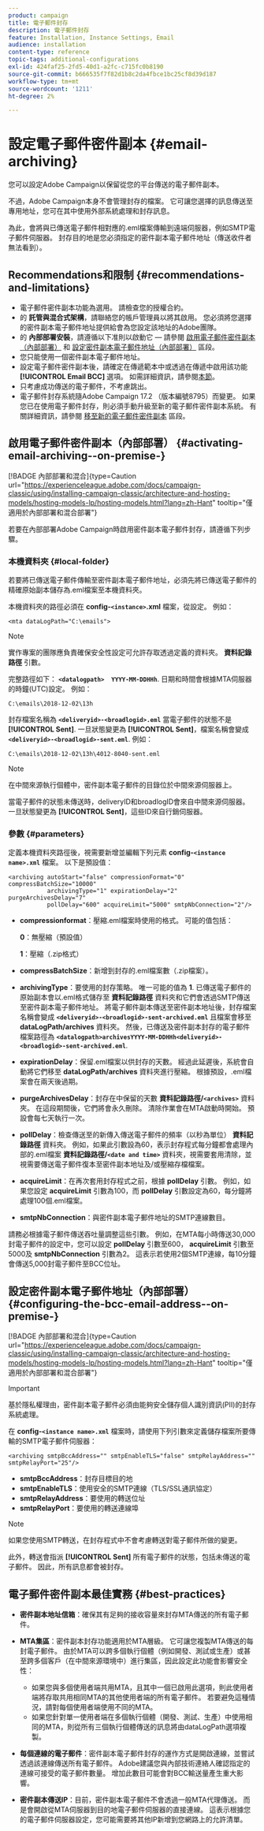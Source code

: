 ```yaml
---
product: campaign
title: 電子郵件封存
description: 電子郵件封存
feature: Installation, Instance Settings, Email
audience: installation
content-type: reference
topic-tags: additional-configurations
exl-id: 424faf25-2fd5-40d1-a2fc-c715fc0b8190
source-git-commit: b666535f7f82d1b8c2da4fbce1bc25cf8d39d187
workflow-type: tm+mt
source-wordcount: '1211'
ht-degree: 2%

---
```


# 設定電子郵件密件副本 {#email-archiving}



您可以設定Adobe Campaign以保留從您的平台傳送的電子郵件副本。

不過，Adobe Campaign本身不會管理封存的檔案。 它可讓您選擇的訊息傳送至專用地址，您可在其中使用外部系統處理和封存訊息。

為此，會將與已傳送電子郵件相對應的.eml檔案傳輸到遠端伺服器，例如SMTP電子郵件伺服器。 封存目的地是您必須指定的密件副本電子郵件地址（傳送收件者無法看到）。

## Recommendations和限制 {#recommendations-and-limitations}

* 電子郵件密件副本功能為選用。 請檢查您的授權合約。
* 的 **託管與混合式架構**，請聯絡您的帳戶管理員以將其啟用。 您必須將您選擇的密件副本電子郵件地址提供給會為您設定該地址的Adobe團隊。
* 的 **內部部署安裝**，請遵循以下准則以啟動它 — 請參閱 [啟用電子郵件密件副本（內部部署）](#activating-email-archiving--on-premise-) 和 [設定密件副本電子郵件地址（內部部署）](#configuring-the-bcc-email-address--on-premise-) 區段。
* 您只能使用一個密件副本電子郵件地址。
* 設定電子郵件密件副本後，請確定在傳遞範本中或透過在傳遞中啟用該功能 **[!UICONTROL Email BCC]** 選項。 如需詳細資訊，請參閱[本節](../../delivery/using/sending-messages.md#archiving-emails)。
* 只考慮成功傳送的電子郵件，不考慮跳出。
* 電子郵件封存系統隨Adobe Campaign 17.2 （版本編號8795）而變更。 如果您已在使用電子郵件封存，則必須手動升級至新的電子郵件密件副本系統。 有關詳細資訊，請參閱 [移至新的電子郵件密件副本](#updated-email-archiving-system--bcc-) 區段。

## 啟用電子郵件密件副本（內部部署） {#activating-email-archiving--on-premise-}

[!BADGE 內部部署和混合]{type=Caution url="https://experienceleague.adobe.com/docs/campaign-classic/using/installing-campaign-classic/architecture-and-hosting-models/hosting-models-lp/hosting-models.html?lang=zh-Hant" tooltip="僅適用於內部部署和混合部署"}


若要在內部部署Adobe Campaign時啟用密件副本電子郵件封存，請遵循下列步驟。

### 本機資料夾 {#local-folder}

若要將已傳送電子郵件傳輸至密件副本電子郵件地址，必須先將已傳送電子郵件的精確原始副本儲存為.eml檔案至本機資料夾。

本機資料夾的路徑必須在 **config-`<instance>`.xml** 檔案，從設定。 例如：

```
<mta dataLogPath="C:\emails">
```

>[!NOTE]
>
>實作專案的團隊應負責確保安全性設定可允許存取透過定義的資料夾。 **資料記錄路徑** 引數。

完整路徑如下： **`<datalogpath>  YYYY-MM-DDHHh`**. 日期和時間會根據MTA伺服器的時鐘(UTC)設定。 例如：

```
C:\emails\2018-12-02\13h
```

封存檔案名稱為 **`<deliveryid>-<broadlogid>.eml`** 當電子郵件的狀態不是 **[!UICONTROL Sent]**. 一旦狀態變更為 **[!UICONTROL Sent]**，檔案名稱會變成 **`<deliveryid>-<broadlogid>-sent.eml`**. 例如：

```
C:\emails\2018-12-02\13h\4012-8040-sent.eml
```

>[!NOTE]
>
>在中間來源執行個體中，密件副本電子郵件的目錄位於中間來源伺服器上。
>
>當電子郵件的狀態未傳送時，deliveryID和broadlogID會來自中間來源伺服器。 一旦狀態變更為 **[!UICONTROL Sent]**，這些ID來自行銷伺服器。

### 參數 {#parameters}

定義本機資料夾路徑後，視需要新增並編輯下列元素 **config-`<instance name>.xml`** 檔案。 以下是預設值：

```
<archiving autoStart="false" compressionFormat="0" compressBatchSize="10000"
           archivingType="1" expirationDelay="2" purgeArchivesDelay="7"
           pollDelay="600" acquireLimit="5000" smtpNbConnection="2"/>
```

* **compressionformat**：壓縮.eml檔案時使用的格式。 可能的值包括：

  **0**：無壓縮（預設值）

  **1**：壓縮（.zip格式）

* **compressBatchSize**：新增到封存的.eml檔案數（.zip檔案）。


* **archivingType**：要使用的封存策略。 唯一可能的值為 **1**. 已傳送電子郵件的原始副本會以.eml格式儲存至 **資料記錄路徑** 資料夾和它們會透過SMTP傳送至密件副本電子郵件地址。 將電子郵件副本傳送至密件副本地址後，封存檔案名稱會變成 **`<deliveryid>-<broadlogid>-sent-archived.eml`** 且檔案會移至 **dataLogPath/archives** 資料夾。 然後，已傳送及密件副本封存的電子郵件檔案路徑為 **`<datalogpath>archivesYYYY-MM-DDHHh<deliveryid>- <broadlogid>-sent-archived.eml`**.

  <!--
  **0**: raw copies of sent emails are saved in .eml format to the **dataLogPath** folder (default value). An archiving copy of the **`<deliveryid>-<broadlogid>-sent.eml`** file is saved to the **dataLogPath/archives** folder. The sent email file path becomes **`<datalogpath>archivesYYYY-MM-DDHHh <deliveryid>-<broadlogid>-sent.eml`**.-->

* **expirationDelay**：保留.eml檔案以供封存的天數。 經過此延遲後，系統會自動將它們移至 **dataLogPath/archives** 資料夾進行壓縮。 根據預設，.eml檔案會在兩天後過期。
* **purgeArchivesDelay**：封存在中保留的天數 **資料記錄路徑/`<archives>`** 資料夾。 在這段期間後，它們將會永久刪除。 清除作業會在MTA啟動時開始。 預設會每七天執行一次。
* **pollDelay**：檢查傳送至的新傳入傳送電子郵件的頻率（以秒為單位） **資料記錄路徑** 資料夾。 例如，如果此引數設為60，表示封存程式每分鐘都會處理內部的.eml檔案 **資料記錄路徑/`<date and time>`** 資料夾，視需要套用清除，並視需要傳送電子郵件復本至密件副本地址及/或壓縮存檔檔案。
* **acquireLimit**：在再次套用封存程式之前，根據 **pollDelay** 引數。 例如，如果您設定 **acquireLimit** 引數為100，而 **pollDelay** 引數設定為60，每分鐘將處理100個.eml檔案。
* **smtpNbConnection**：與密件副本電子郵件地址的SMTP連線數目。

請務必根據電子郵件傳送吞吐量調整這些引數。 例如，在MTA每小時傳送30,000封電子郵件的設定中，您可以設定 **pollDelay** 引數至600， **acquireLimit** 引數至5000及 **smtpNbConnection** 引數為2。 這表示若使用2個SMTP連線，每10分鐘會傳送5,000封電子郵件至BCC位址。

## 設定密件副本電子郵件地址（內部部署） {#configuring-the-bcc-email-address--on-premise-}

[!BADGE 內部部署和混合]{type=Caution url="https://experienceleague.adobe.com/docs/campaign-classic/using/installing-campaign-classic/architecture-and-hosting-models/hosting-models-lp/hosting-models.html?lang=zh-Hant" tooltip="僅適用於內部部署和混合部署"}


>[!IMPORTANT]
>
>基於隱私權理由，密件副本電子郵件必須由能夠安全儲存個人識別資訊(PII)的封存系統處理。

在 **config-`<instance name>.xml`** 檔案時，請使用下列引數來定義儲存檔案所要傳輸的SMTP電子郵件伺服器：

```
<archiving smtpBccAddress="" smtpEnableTLS="false" smtpRelayAddress="" smtpRelayPort="25"/>
```

* **smtpBccAddress**：封存目標目的地
* **smtpEnableTLS**：使用安全的SMTP連線（TLS/SSL通訊協定）
* **smtpRelayAddress**：要使用的轉送位址
* **smtpRelayPort**：要使用的轉送連線埠

>[!NOTE]
>
>如果您使用SMTP轉送，在封存程式中不會考慮轉送對電子郵件所做的變更。
>
>此外，轉送會指派 **[!UICONTROL Sent]** 所有電子郵件的狀態，包括未傳送的電子郵件。 因此，所有訊息都會被封存。

<!--
## Moving to the new Email BCC {#updated-email-archiving-system--bcc-}

[!BADGE On-premise & Hybrid]{type=Caution url="https://experienceleague.adobe.com/docs/campaign-classic/using/installing-campaign-classic/architecture-and-hosting-models/hosting-models-lp/hosting-models.html" tooltip="Applies to on-premise and hybrid deployments only"}

>[!IMPORTANT]
>
>The email archiving system (BCC) changed with Adobe Campaign 17.2 (build 8795). If you are upgrading from an older build and were already using email archiving capabilities, you must upgrade manually to the new email archiving system (BCC).

To do this, make the following changes to the **`config-<instance>.xml`** file:

1. Remove the **zipPath** parameter from the **`<archiving>`** node.
1. Set the **compressionFormat** parameter to **1** if needed.
1. Set the **archivingType** parameter to **1**.

Once email BCC is configured, make sure you select the **[!UICONTROL Email BCC]** option in the delivery template or the delivery. For more on this, see [this section](../../delivery/using/sending-messages.md#archiving-emails).
-->

## 電子郵件密件副本最佳實務 {#best-practices}

* **密件副本地址信箱**：確保其有足夠的接收容量來封存MTA傳送的所有電子郵件。
* **MTA集區**：密件副本封存功能適用於MTA層級。 它可讓您複製MTA傳送的每封電子郵件。 由於MTA可以跨多個執行個體（例如開發、測試或生產）或甚至跨多個客戶（在中間來源環境中）進行集區，因此設定此功能會影響安全性：

   * 如果您與多個使用者端共用MTA，且其中一個已啟用此選項，則此使用者端將存取共用相同MTA的其他使用者端的所有電子郵件。 若要避免這種情況，請對每個使用者端使用不同的MTA。
   * 如果您針對單一使用者端在多個執行個體（開發、測試、生產）中使用相同的MTA，則從所有三個執行個體傳送的訊息將由dataLogPath選項複製。

* **每個連線的電子郵件**：密件副本電子郵件封存的運作方式是開啟連線，並嘗試透過該連線傳送所有電子郵件。 Adobe建議您與內部技術連絡人確認指定的連線可接受的電子郵件數量。 增加此數目可能會對BCC輸送量產生重大影響。
* **密件副本傳送IP**：目前，密件副本電子郵件不會透過一般MTA代理傳送。 而是會開啟從MTA伺服器到目的地電子郵件伺服器的直接連線。 這表示根據您的電子郵件伺服器設定，您可能需要將其他IP新增到您網路上的允許清單。

<!--## Email BCC with Enhanced MTA {#email-bcc-with-enhanced-mta}

For **hosted and hybrid architectures**, if you have the latest instance of Adobe Campaign, or if you have upgraded to the Enhanced MTA and using Adobe Campaign 19.2 or later, you can use Email BCC with Enhanced MTA, which is more reliable, efficient, and has lower latency.

### Activating Email BCC with Enhanced MTA

To activate this feature, you must contact your account executive to communicate the BCC email address to be used for archiving.

>[!NOTE]
>
>If you were already using BCC email archiving, you can provide the same address as you were using before or use a new one. If you keep the same, you still have to contact your account executive to set it up for you.

### Specificities and recommendations

Email BCC with Enhanced MTA is not activated at the delivery level: once this feature is enabled, **all sent deliveries** are sent to the BCC email address. There is no need to select the **[!UICONTROL Email BCC]** option in the delivery template or in the delivery.

If you were already using BCC and if you keep the same address, you could see a significant increase in the volumes sent to the BCC address.

Consequently, make sure:
* The BCC address has enough reception capacity to archive all the emails that are sent.
* You have the required MTA infrastructure capacity to receive 100% of your email volume delivered to a single address.

### Limitations

* Email BCC with Enhanced MTA delivers to the BCC email address before delivering to the recipients, which can result in BCC messages being sent even though the original deliveries may have bounced. For more on bounces, see [Understanding delivery failures](../../delivery/using/understanding-delivery-failures.md).

* There is no reporting available on the delivery status of the emails sent to the BCC email address.-->